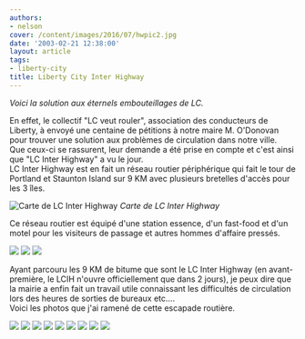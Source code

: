 ```yaml
---
authors:
- nelson
cover: /content/images/2016/07/hwpic2.jpg
date: '2003-02-21 12:38:00'
layout: article
tags:
- liberty-city
title: Liberty City Inter Highway
---
```



_Voici la solution aux éternels embouteillages de LC._

En effet, le collectif "LC veut rouler", association des conducteurs de Liberty, à envoyé une centaine de pétitions à notre maire M. O'Donovan pour trouver une solution aux problèmes de circulation dans notre ville.  
Que ceux-ci se rassurent, leur demande a été prise en compte et c'est ainsi que "LC Inter Highway" a vu le jour.  
LC Inter Highway est en fait un réseau routier périphérique qui fait le tour de Portland et Staunton Island sur 9 KM avec plusieurs bretelles d'accès pour les 3 îles.

![Carte de LC Inter Highway](/content/images/2016/07/hwpic2.jpg)
_Carte de LC Inter Highway_

Ce réseau routier est équipé d'une station essence, d'un fast-food et d'un motel pour les visiteurs de passage et autres hommes d'affaire pressés.

![](/content/images/2016/07/highway8.jpg)
![](/content/images/2016/07/highway9.jpg)
![](/content/images/2016/07/highway2.jpg)

Ayant parcouru les 9 KM de bitume que sont le LC Inter Highway (en avant-première, le LCIH n'ouvre officiellement que dans 2 jours), je peux dire que la mairie a enfin fait un travail utile connaissant les difficultés de circulation lors des heures de sorties de bureaux etc....  
Voici les photos que j'ai ramené de cette escapade routière.

![](/content/images/2016/07/highway.jpg)
![](/content/images/2016/07/highway10.jpg)
![](/content/images/2016/07/highway11.jpg)
![](/content/images/2016/07/highway12.jpg)
![](/content/images/2016/07/highway3.jpg)
![](/content/images/2016/07/highway4.jpg)
![](/content/images/2016/07/highway5.jpg)
![](/content/images/2016/07/highway6.jpg)
![](/content/images/2016/07/highway7.jpg)